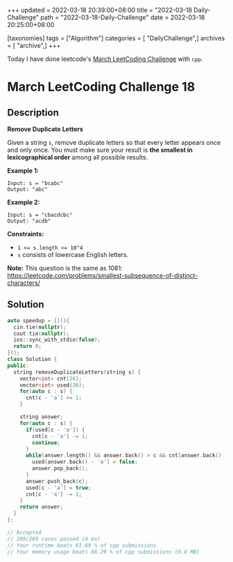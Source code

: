 +++
updated = 2022-03-18 20:39:00+08:00
title = "2022-03-18 Daily-Challenge"
path = "2022-03-18-Daily-Challenge"
date = 2022-03-18 20:25:00+08:00

[taxonomies]
tags = ["Algorithm"]
categories = [ "DailyChallenge",]
archives = [ "archive",]
+++

Today I have done leetcode's [March LeetCoding Challenge](https://leetcode.com/problems/remove-duplicate-letters/) with `cpp`.

<!-- more -->

# March LeetCoding Challenge 18

## Description

**Remove Duplicate Letters**

Given a string `s`, remove duplicate letters so that every letter appears once and only once. You must make sure your result is **the smallest in lexicographical order** among all possible results.

 

**Example 1:**

```
Input: s = "bcabc"
Output: "abc"
```

**Example 2:**

```
Input: s = "cbacdcbc"
Output: "acdb"
```

 

**Constraints:**

- `1 <= s.length <= 10^4`
- `s` consists of lowercase English letters.

 

**Note:** This question is the same as 1081: https://leetcode.com/problems/smallest-subsequence-of-distinct-characters/

## Solution

``` cpp
auto speedup = [](){
  cin.tie(nullptr);
  cout.tie(nullptr);
  ios::sync_with_stdio(false);
  return 0;
}();
class Solution {
public:
  string removeDuplicateLetters(string s) {
    vector<int> cnt(26);
    vector<int> used(26);
    for(auto c : s) {
      cnt[c - 'a'] += 1;
    }

    string answer;
    for(auto c : s) {
      if(used[c - 'a']) {
        cnt[c - 'a'] -= 1;
        continue;
      }
      while(answer.length() && answer.back() > c && cnt[answer.back() - 'a']) {
        used[answer.back() - 'a'] = false;
        answer.pop_back();
      }
      answer.push_back(c);
      used[c - 'a'] = true;
      cnt[c - 'a'] -= 1;
    }
    return answer;
  }
};

// Accepted
// 289/289 cases passed (4 ms)
// Your runtime beats 61.69 % of cpp submissions
// Your memory usage beats 66.29 % of cpp submissions (6.6 MB)
```
